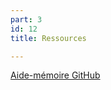 ```yaml
---
part: 3
id: 12
title: Ressources

---
```

[Aide-mémoire GitHub](https://training.github.com/downloads/fr/github-git-cheat-sheet.pdf)